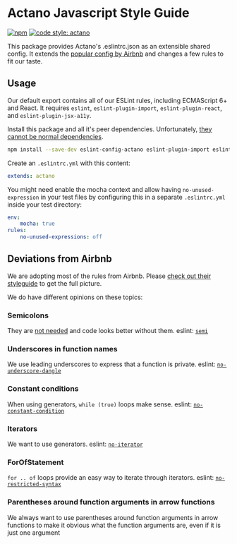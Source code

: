 # Actano Javascript Style Guide

[![npm](https://img.shields.io/npm/v/eslint-config-actano.svg)](https://www.npmjs.com/package/eslint-config-actano)
[![code style: actano](https://img.shields.io/badge/code%20style-actano-blue.svg)](https://www.npmjs.com/package/eslint-config-actano)

This package provides Actano's .eslintrc.json as an extensible shared config. It extends the [popular config by Airbnb](https://github.com/airbnb/javascript) and changes a few rules to fit our taste.

## Usage

Our default export contains all of our ESLint rules, including ECMAScript 6+ and React. It requires `eslint`, `eslint-plugin-import`, `eslint-plugin-react`, and `eslint-plugin-jsx-a11y`.

Install this package and all it's peer dependencies. Unfortunately, [they cannot be normal dependencies](https://github.com/eslint/eslint/issues/2518).

```bash
npm install --save-dev eslint-config-actano eslint-plugin-import eslint-plugin-react eslint-plugin-jsx-a11y eslint
```

Create an `.eslintrc.yml` with this content:

```yml
extends: actano
```

You might need enable the mocha context and allow having `no-unused-expression` in your test files by configuring this in a separate `.eslintrc.yml` inside your test directory:

```yml
env:
    mocha: true
rules:
    no-unused-expressions: off
```

## Deviations from Airbnb

We are adopting most of the rules from Airbnb. Please [check out their styleguide](https://github.com/airbnb/javascript) to get the full picture.

We do have different opinions on these topics:

### Semicolons

They are [not needed](https://www.youtube.com/watch?v=gsfbh17Ax9I) and code looks better without them. eslint: [`semi`](http://eslint.org/docs/rules/semi)

### Underscores in function names

We use leading underscores to express that a function is private. eslint: [`no-underscore-dangle`](http://eslint.org/docs/rules/no-underscore-dangle)

### Constant conditions

When using generators, `while (true)` loops make sense. eslint: [`no-constant-condition`](http://eslint.org/docs/rules/no-constant-condition)

### Iterators

We want to use generators. eslint: [`no-iterator`](http://eslint.org/docs/rules/no-iterator)

### ForOfStatement

`for .. of` loops provide an easy way to iterate through iterators. eslint: [`no-restricted-syntax`](http://eslint.org/docs/rules/no-restricted-syntax)

### Parentheses around function arguments in arrow functions

We always want to use parentheses around function arguments in arrow functions to make it obvious what the function arguments are, even if it is just one argument
